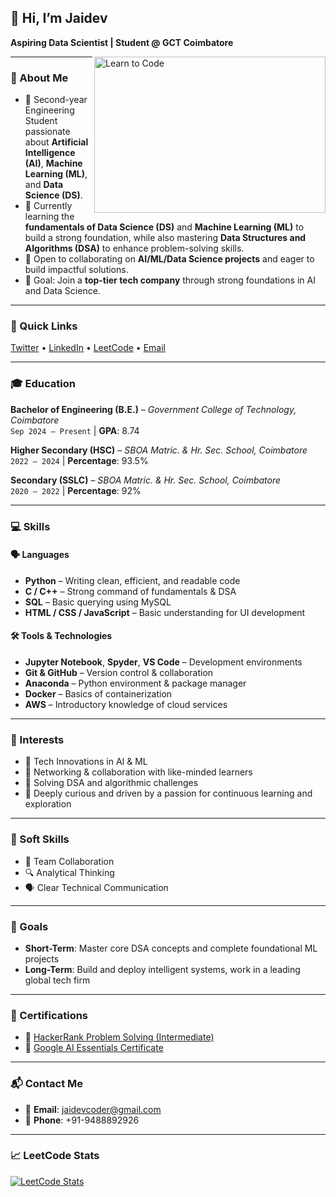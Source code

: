 ## 👋 Hi, I’m Jaidev  
**Aspiring Data Scientist | Student @ GCT Coimbatore**

<img src="https://media.giphy.com/media/xoicctrOv5aGw6mCZi/giphy.gif" alt="Learn to Code" align="right" width="370" height="250" />

---

### 🌱 About Me  
- 🧠 Second-year Engineering Student passionate about **Artificial Intelligence (AI)**, **Machine Learning (ML)**, and **Data Science (DS)**.  
- 🧩 Currently learning the **fundamentals of Data Science (DS)** and **Machine Learning (ML)** to build a strong foundation, while also mastering **Data Structures and Algorithms (DSA)** to enhance problem-solving skills.
- 🤝 Open to collaborating on **AI/ML/Data Science projects** and eager to build impactful solutions.  
- 🚀 Goal: Join a **top-tier tech company** through strong foundations in AI and Data Science.

---

### 📌 Quick Links  
[Twitter](https://x.com/Jaidevxb) • [LinkedIn](https://www.linkedin.com/in/jaidevb/) • [LeetCode](https://leetcode.com/JaidevB/) • [Email](mailto:jaidevcoder@gmail.com)

---

### 🎓 Education  

**Bachelor of Engineering (B.E.)** – *Government College of Technology, Coimbatore*  
`Sep 2024 – Present` | **GPA**: 8.74

**Higher Secondary (HSC)** – *SBOA Matric. & Hr. Sec. School, Coimbatore*  
`2022 – 2024` | **Percentage**: 93.5%

**Secondary (SSLC)** – *SBOA Matric. & Hr. Sec. School, Coimbatore*  
`2020 – 2022` | **Percentage**: 92%

---

### 💻 Skills  

#### 🗣 Languages  
- **Python** – Writing clean, efficient, and readable code  
- **C / C++** – Strong command of fundamentals & DSA  
- **SQL** – Basic querying using MySQL  
- **HTML / CSS / JavaScript** – Basic understanding for UI development

#### 🛠 Tools & Technologies  
- **Jupyter Notebook**, **Spyder**, **VS Code** – Development environments  
- **Git & GitHub** – Version control & collaboration  
- **Anaconda** – Python environment & package manager  
- **Docker** – Basics of containerization  
- **AWS** – Introductory knowledge of cloud services

---

### 🌟 Interests  
- 🚀 Tech Innovations in AI & ML  
- 🤝 Networking & collaboration with like-minded learners  
- 🧠 Solving DSA and algorithmic challenges
- 🌱 Deeply curious and driven by a passion for continuous learning and exploration
---

### 🧠 Soft Skills  
- 🤝 Team Collaboration  
- 🔍 Analytical Thinking  
- 🗣 Clear Technical Communication

---

### 🎯 Goals  
- **Short-Term**: Master core DSA concepts and complete foundational ML projects  
- **Long-Term**: Build and deploy intelligent systems, work in a leading global tech firm

---

### 📜 Certifications  
- 🏅 [HackerRank Problem Solving (Intermediate)](https://www.hackerrank.com/certificates/iframe/657809303130)  
- 🏅 [Google AI Essentials Certificate](https://www.coursera.org/account/accomplishments/verify/2Z85LLC0GGOO)

---

### 📬 Contact Me  
- 📧 **Email**: [jaidevcoder@gmail.com](mailto:jaidevcoder@gmail.com)  
- 📱 **Phone**: +91-9488892926  

---

### 📈 LeetCode Stats  

[![LeetCode Stats](https://leetcard.jacoblin.cool/JaidevB?theme=dark&font=Cabin)](https://leetcode.com/JaidevB/)
